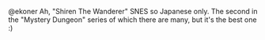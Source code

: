 @ekoner Ah, "Shiren The Wanderer" SNES so Japanese only. The second in the "Mystery Dungeon" series of which there are many, but it's the best one :)